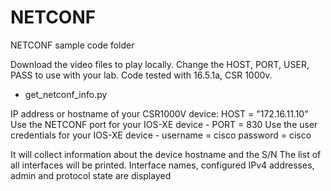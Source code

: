 # NETCONF

NETCONF sample code folder


Download the video files to play locally.
Change the HOST, PORT, USER, PASS to use with your lab.
Code tested with 16.5.1a, CSR 1000v.


 - get_netconf_info.py

IP address or hostname of your CSR1000V device: HOST = "172.16.11.10" 
Use the NETCONF port for your IOS-XE device -  PORT =  830 
Use the user credentials for your IOS-XE device -  username =  cisco  password =  cisco

It will collect information about the device hostname and the S/N 
The list of all interfaces will be printed.
Interface names, configured IPv4 addresses, admin and protocol state are displayed

